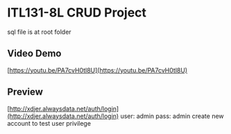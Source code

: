 # ITL131-8L CRUD Project

sql file is at root folder

## Video Demo
[https://youtu.be/PA7cvH0tl8U](https://youtu.be/PA7cvH0tl8U)

## Preview
[http://xdjer.alwaysdata.net/auth/login](http://xdjer.alwaysdata.net/auth/login)
user: admin
pass: admin
create new account to test user privilege

